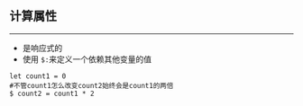 ## 计算属性
---
* 是响应式的
* 使用 `$:`来定义一个依赖其他变量的值
```svelte
let count1 = 0
#不管count1怎么改变count2始终会是count1的两倍
$ count2 = count1 * 2
```
